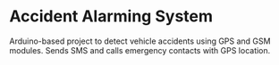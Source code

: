 # Accident Alarming System
Arduino-based project to detect vehicle accidents using GPS and GSM modules. Sends SMS and calls emergency contacts with GPS location.
